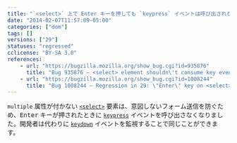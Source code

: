 ```yaml
---
title: "`<select>` 上で Enter キーを押しても `keypress` イベントは呼び出されなくなりました"
date: "2014-02-07T11:57:09-05:00"
categories: ["dom"]
tags: []
versions: ["29"]
statuses: "regressed"
cclicense: "BY-SA 3.0"
references:
    - url: "https://bugzilla.mozilla.org/show_bug.cgi?id=935876"
      title: "Bug 935876 – <select> element shouldn\'t consume key events which don\'t cause any default action"
    - url: "https://bugzilla.mozilla.org/show_bug.cgi?id=1008244"
      title: "Bug 1008244 – Regression in 29: \"Enter\" key on <select> element no longer fires a keypress event"
---
```

`multiple` 属性が付かない [`<select>`](https://developer.mozilla.org/docs/Web/HTML/Element/select) 要素は、意図しないフォーム送信を防ぐため、<kbd>Enter</kbd> キーが押されたときに [`keypress`](https://developer.mozilla.org/docs/Web/Reference/Events/keypress) イベントを呼び出さなくなりました。開発者は代わりに [`keydown`](https://developer.mozilla.org/docs/Web/Reference/Events/keydown) イベントを監視することで同じことができます。

